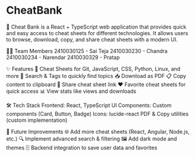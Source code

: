 # CheatBank
📘 Cheat Bank is a React + TypeScript web application that provides quick and easy access to cheat sheets for different technologies.
It allows users to browse, download, copy, and share cheat sheets with a modern UI.

👨‍💻 Team Members
2410030125 - Sai Teja
2410030230 - Chandra
2410030234 - Narendar
2410030329 - Pratap

✨ Features
📑 Cheat Sheets for Git, JavaScript, CSS, Python, Linux, and more
🔎 Search & Tags to quickly find topics
📥 Download as PDF
📋 Copy content to clipboard
🔗 Share cheat sheet link
❤️ Favorite cheat sheets for quick access
📊 View stats like views and downloads

🛠️ Tech Stack
Frontend: React, TypeScript
UI Components: Custom components (Card, Button, Badge)
Icons: lucide-react
PDF & Copy utilities (custom implementation)

📌 Future Improvements
🌐 Add more cheat sheets (React, Angular, Node.js, etc.)
🔍 Implement advanced search & filtering
🖼️ Add dark mode and themes
🗄️ Backend integration to save user data and favorites
